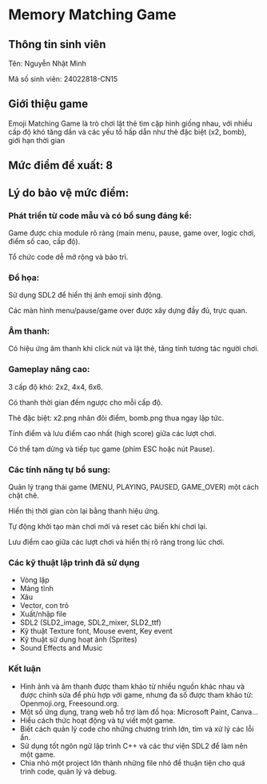 # Memory Matching Game

## Thông tin sinh viên
Tên: Nguyễn Nhật Minh

Mã số sinh viên: 24022818-CN15

## Giới thiệu game
Emoji Matching Game là trò chơi lật thẻ tìm cặp hình giống nhau, với nhiều cấp độ khó tăng dần và các yếu tố hấp dẫn như thẻ đặc biệt (x2, bomb), giới hạn thời gian

## Mức điểm đề xuất: 8
## Lý do bảo vệ mức điểm:
### Phát triển từ code mẫu và có bổ sung đáng kể:
Game được chia module rõ ràng (main menu, pause, game over, logic chơi, điểm số cao, cấp độ).

Tổ chức code dễ mở rộng và bảo trì.

### Đồ họa:
Sử dụng SDL2 để hiển thị ảnh emoji sinh động.

Các màn hình menu/pause/game over được xây dựng đầy đủ, trực quan.

### Âm thanh:
Có hiệu ứng âm thanh khi click nút và lật thẻ, tăng tính tương tác người chơi.

### Gameplay nâng cao:
3 cấp độ khó: 2x2, 4x4, 6x6.

Có thanh thời gian đếm ngược cho mỗi cấp độ.

Thẻ đặc biệt: x2.png nhân đôi điểm, bomb.png thua ngay lập tức.

Tính điểm và lưu điểm cao nhất (high score) giữa các lượt chơi.

Có thể tạm dừng và tiếp tục game (phím ESC hoặc nút Pause).

### Các tính năng tự bổ sung:
Quản lý trạng thái game (MENU, PLAYING, PAUSED, GAME_OVER) một cách chặt chẽ.

Hiển thị thời gian còn lại bằng thanh hiệu ứng.

Tự động khởi tạo màn chơi mới và reset các biến khi chơi lại.

Lưu điểm cao giữa các lượt chơi và hiển thị rõ ràng trong lúc chơi.

### Các kỹ thuật lập trình đã sử dụng
- Vòng lặp
- Mảng tĩnh
- Xâu
- Vector, con trỏ
- Xuất/nhập file
- SDL2 (SLD2_image, SDL2_mixer, SLD2_ttf)
- Kỹ thuật Texture font, Mouse event, Key event
- Kỹ thuật sử dụng hoạt ảnh (Sprites)
- Sound Effects and Music


### Kết luận
- Hình ảnh và âm thanh được tham khảo từ nhiều nguồn khác nhau và được chỉnh sửa để phù hợp với game, nhưng đa số được tham khảo từ: Openmoji.org, Freesound.org.
- Một số ứng dụng, trang web hỗ trợ làm đồ họa: Microsoft Paint, Canva...
- Hiểu cách thức hoạt động và tự viết một game.
- Biết cách quản lý code cho những chương trình lớn, tìm và xử lý các lỗi ẩn.
- Sử dụng tốt ngôn ngữ lập trình C++ và các thư viện SDL2 để làm nên một game.
- Chia nhỏ một project lớn thành những file nhỏ để thuận tiện cho quá trình code, quản lý và debug.

